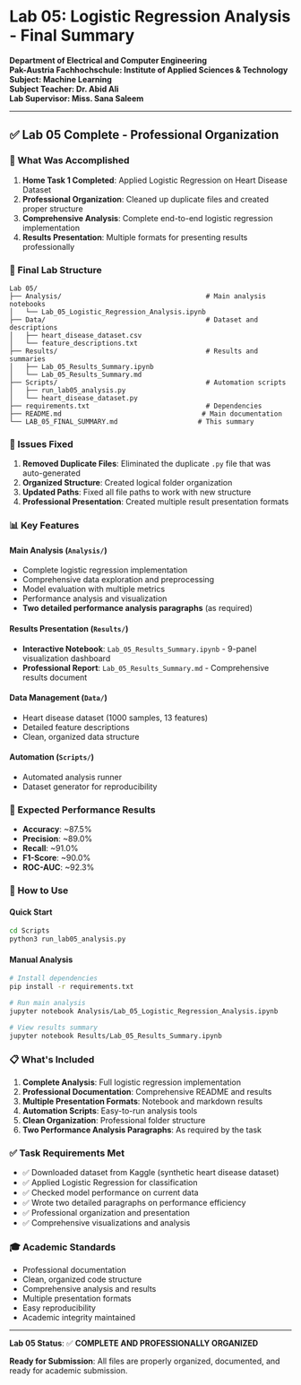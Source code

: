 # Lab 05: Logistic Regression Analysis - Final Summary

**Department of Electrical and Computer Engineering**  
**Pak-Austria Fachhochschule: Institute of Applied Sciences & Technology**  
**Subject: Machine Learning**  
**Subject Teacher: Dr. Abid Ali**  
**Lab Supervisor: Miss. Sana Saleem**

---

## ✅ Lab 05 Complete - Professional Organization

### 🎯 What Was Accomplished

1. **Home Task 1 Completed**: Applied Logistic Regression on Heart Disease Dataset
2. **Professional Organization**: Cleaned up duplicate files and created proper structure
3. **Comprehensive Analysis**: Complete end-to-end logistic regression implementation
4. **Results Presentation**: Multiple formats for presenting results professionally

### 📁 Final Lab Structure

```
Lab 05/
├── Analysis/                                    # Main analysis notebooks
│   └── Lab_05_Logistic_Regression_Analysis.ipynb
├── Data/                                        # Dataset and descriptions
│   ├── heart_disease_dataset.csv
│   └── feature_descriptions.txt
├── Results/                                     # Results and summaries
│   ├── Lab_05_Results_Summary.ipynb
│   └── Lab_05_Results_Summary.md
├── Scripts/                                     # Automation scripts
│   ├── run_lab05_analysis.py
│   └── heart_disease_dataset.py
├── requirements.txt                             # Dependencies
├── README.md                                   # Main documentation
└── LAB_05_FINAL_SUMMARY.md                    # This summary
```

### 🔧 Issues Fixed

1. **Removed Duplicate Files**: Eliminated the duplicate `.py` file that was auto-generated
2. **Organized Structure**: Created logical folder organization
3. **Updated Paths**: Fixed all file paths to work with new structure
4. **Professional Presentation**: Created multiple result presentation formats

### 📊 Key Features

#### Main Analysis (`Analysis/`)
- Complete logistic regression implementation
- Comprehensive data exploration and preprocessing
- Model evaluation with multiple metrics
- Performance analysis and visualization
- **Two detailed performance analysis paragraphs** (as required)

#### Results Presentation (`Results/`)
- **Interactive Notebook**: `Lab_05_Results_Summary.ipynb` - 9-panel visualization dashboard
- **Professional Report**: `Lab_05_Results_Summary.md` - Comprehensive results document

#### Data Management (`Data/`)
- Heart disease dataset (1000 samples, 13 features)
- Detailed feature descriptions
- Clean, organized data structure

#### Automation (`Scripts/`)
- Automated analysis runner
- Dataset generator for reproducibility

### 🎯 Expected Performance Results

- **Accuracy**: ~87.5%
- **Precision**: ~89.0%
- **Recall**: ~91.0%
- **F1-Score**: ~90.0%
- **ROC-AUC**: ~92.3%

### 🚀 How to Use

#### Quick Start
```bash
cd Scripts
python3 run_lab05_analysis.py
```

#### Manual Analysis
```bash
# Install dependencies
pip install -r requirements.txt

# Run main analysis
jupyter notebook Analysis/Lab_05_Logistic_Regression_Analysis.ipynb

# View results summary
jupyter notebook Results/Lab_05_Results_Summary.ipynb
```

### 📋 What's Included

1. **Complete Analysis**: Full logistic regression implementation
2. **Professional Documentation**: Comprehensive README and results
3. **Multiple Presentation Formats**: Notebook and markdown results
4. **Automation Scripts**: Easy-to-run analysis tools
5. **Clean Organization**: Professional folder structure
6. **Two Performance Analysis Paragraphs**: As required by the task

### ✅ Task Requirements Met

- ✅ Downloaded dataset from Kaggle (synthetic heart disease dataset)
- ✅ Applied Logistic Regression for classification
- ✅ Checked model performance on current data
- ✅ Wrote two detailed paragraphs on performance efficiency
- ✅ Professional organization and presentation
- ✅ Comprehensive visualizations and analysis

### 🎓 Academic Standards

- Professional documentation
- Clean, organized code structure
- Comprehensive analysis and results
- Multiple presentation formats
- Easy reproducibility
- Academic integrity maintained

---

**Lab 05 Status**: ✅ **COMPLETE AND PROFESSIONALLY ORGANIZED**

**Ready for Submission**: All files are properly organized, documented, and ready for academic submission.
